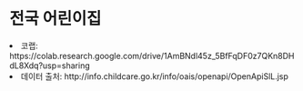 # 전국 어린이집

<li>코랩: https://colab.research.google.com/drive/1AmBNdl45z_5BfFqDF0z7QKn8DHdL8Xdq?usp=sharing</li>
<li>데이터 출처: http://info.childcare.go.kr/info/oais/openapi/OpenApiSlL.jsp</li>

